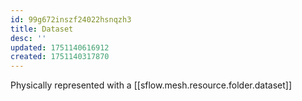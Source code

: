 ```yaml
---
id: 99g672inszf24022hsnqzh3
title: Dataset
desc: ''
updated: 1751140616912
created: 1751140317870
---
```


Physically represented with a [[sflow.mesh.resource.folder.dataset]]
